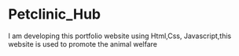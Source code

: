 # Petclinic_Hub
I am developing  this portfolio website using Html,Css, Javascript,this website is used to promote the animal welfare
